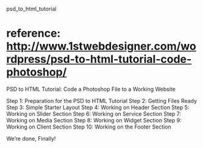 psd_to_html_tutorial

reference: http://www.1stwebdesigner.com/wordpress/psd-to-html-tutorial-code-photoshop/
====================

PSD to HTML Tutorial: Code a Photoshop File to a Working Website

Step 1: Preparation for the PSD to HTML Tutorial
Step 2: Getting Files Ready
Step 3: Simple Starter Layout
Step 4: Working on Header Section
Step 5: Working on Slider Section
Step 6: Working on Service Section
Step 7: Working on Media Section
Step 8: Working on Widget Section
Step 9: Working on Client Section
Step 10: Working on the Footer Section

We’re done, Finally!
